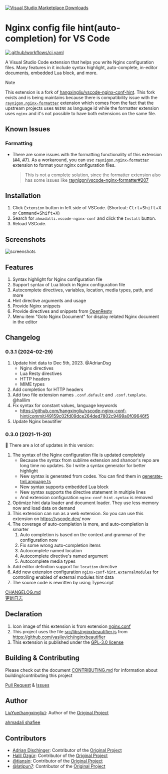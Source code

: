 [![Visual Studio Marketplace Downloads](https://img.shields.io/visual-studio-marketplace/d/ahmadalli.vscode-nginx-conf)](https://marketplace.visualstudio.com/items?itemName=ahmadalli.vscode-nginx-conf)

# Nginx config file hint(auto-completion) for VS Code

[![.github/workflows/ci.yaml](https://github.com/ahmadalli/vscode-nginx-conf/actions/workflows/ci.yaml/badge.svg)](https://github.com/ahmadalli/vscode-nginx-conf/actions/workflows/ci.yaml)


A Visual Studio Code extension that helps you write Nginx configuration files. 
Many features in it include syntax highlight, auto-complete, in-editor documents, embedded Lua block, and more.

> [!NOTE]  
> This extension is a fork of [hangxingliu/vscode-nginx-conf-hint][upstream-repo]. This fork exists and is being maintains because there is compatibility issue with the [`raynigon.nginx-formatter`](https://marketplace.visualstudio.com/items?itemName=raynigon.nginx-formatter) extension which comes from the fact that the upstream projects uses `NGINX` as language id while the formatter extension uses `nginx` and it's not possible to have both extensions on the same file.

## Known Issues

### Formatting

- There are some issues with the formatting functionality of this extension ([#4](https://github.com/ahmadalli/vscode-nginx-conf/issues/4), [#7](https://github.com/ahmadalli/vscode-nginx-conf/issues/7)). As a workaround, you can use [`raynigon.nginx-formatter`](https://marketplace.visualstudio.com/items?itemName=raynigon.nginx-formatter) extension to format your nginx configuration files.
  > This is not a complete solution, since the formatter extension also has some issues like [raynigon/vscode-nginx-formatter#207](https://github.com/raynigon/vscode-nginx-formatter/issues/207)

## Installation

1. Click `Extension` button in left side of VSCode. (Shortcut: <kbd>Ctrl</kbd>+<kbd>Shift</kbd>+<kbd>X</kbd> or <kbd>Command</kbd>+<kbd>Shift</kbd>+<kbd>X</kbd>)
1. Search for `ahmadalli.vscode-nginx-conf` and click the `Install` button.
1. Reload VSCode.

## Screenshots

![screenshots](https://raw.githubusercontent.com/ahmadalli/vscode-nginx-conf/main/images/screenshots.gif)

## Features

1. Syntax highlight for Nginx configuration file
2. Support syntax of Lua block in Nginx configuration file
3. Autocomplete directives, variables, location, media types, path, and more
4. Hint directive arguments and usage
5. Provide Nginx snippets
6. Provide directives and snippets from [OpenResty](https://github.com/openresty/)
7. Menu item "Goto Nginx Document" for display related Nginx document in the editor 

## Changelog

### 0.3.1 (2024-02-29)

1. Update hint data to Dec 5th, 2023. @AdrianDsg
	- Nginx directives
	- Lua Resty directives
	- HTTP headers
	- MIME types
2. Add completion for HTTP headers
3. Add two file extension names `.conf.default` and `.conf.template`. @halilim
4. Fix syntax for constant values, language keywords
	- <https://github.com/hangxingliu/vscode-nginx-conf-hint/commit/49159c02fd09dce264ded7802c9499a0f09646f5>
5. Update Nginx beautifier

### 0.3.0 (2021-11-20)

:mega: There are a lot of updates in this version:

1. The syntax of the Nginx configuration file is updated completely
	- Because the syntax from sublime extension and shanoor's repo are long time no updates. So I write a syntax generator for better highlight
	- New syntax is generated from codes. You can find them in [generate-tmLanguage.ts](src/syntax/generate-tmLanguage.ts)
	- New syntax supports embedded Lua block
	- New syntax supports the directive statement in multiple lines
	- And extension configuration `nginx-conf-hint.syntax` is removed
2. Optimize hint data loader and document loader. They use less memory now and load data on demand
3. This extension can run as a web extension. So you can use this extension on <https://vscode.dev/> now
4. The coverage of auto-completion is more, and auto-completion is smarter
	1. Auto completion is based on the context and grammar of the configuration now
	2. Fix some wrong auto-completion items
	3. Autocomplete named location
	4. Autocomplete directive's named argument
	5. Autocomplete media types 
5. Add editor definition support for `location` directive
6. Add new extension configuration `nginx-conf-hint.externalModules` for controlling enabled of external modules hint data
7. The source code is rewritten by using Typescript

[CHANGELOG.md](docs/CHANGELOG.md)   
[更新日志](docs/CHANGELOG.zh-Hans.md)

## Declaration

1. Icon image of this extension is from extension [nginx.conf][icon-nginx] 
2. This project uses the file [src/libs/nginxbeautifier.js](src/libs/nginxbeautifier.js) from <https://github.com/vasilevich/nginxbeautifier>
3. This extension is published under the [GPL-3.0 license](LICENSE)

## Building & Contributing

Please check out the document [CONTRIBUTING.md](docs/CONTRIBUTING.md) for information 
about building/contributing this project

[Pull Request][pr] & [Issues][issues]

## Author

[LiuYue(hangxingliu)](https://github.com/hangxingliu): Author of the [Original Project][upstream-repo]

[ahmadali shafiee](https://ahmadalli.rocks)

## Contributors

- [Adrian Dischinger](https://github.com/AdrianDsg): Contributor of the [Original Project][upstream-repo]
- [Halil Özgür](https://github.com/halilim): Contributor of the [Original Project][upstream-repo]
- [@tiansin](https://github.com/tiansin): Contributor of the [Original Project][upstream-repo]
- [@latipun7](https://github.com/latipun7): Contributor of the [Original Project][upstream-repo]


[nginx-doc]: https://nginx.org/en/docs/
[doc-script]: https://github.com/ahmadalli/vscode-nginx-conf/blob/main/utils/download_hint_data.js
[icon-nginx]: https://github.com/shanoor/vscode-nginx/blob/main/nginx_logo.png
[issues]: https://github.com/ahmadalli/vscode-nginx-conf/issues
[pr]: https://github.com/ahmadalli/vscode-nginx-conf/pulls
[changelog]: https://github.com/ahmadalli/vscode-nginx-conf/blob/main/docs/CHANGELOG.md
[upstream-repo]: https://github.com/hangxingliu/vscode-nginx-conf-hint
